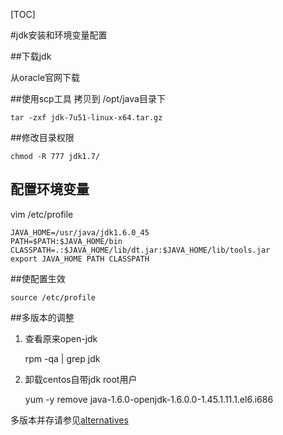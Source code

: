 [TOC]

#jdk安装和环境变量配置

##下载jdk

从oracle官网下载

##使用scp工具 拷贝到 /opt/java目录下

	tar -zxf jdk-7u51-linux-x64.tar.gz

##修改目录权限

	chmod -R 777 jdk1.7/

## 配置环境变量
vim /etc/profile

	JAVA_HOME=/usr/java/jdk1.6.0_45
	PATH=$PATH:$JAVA_HOME/bin
	CLASSPATH=.:$JAVA_HOME/lib/dt.jar:$JAVA_HOME/lib/tools.jar
	export JAVA_HOME PATH CLASSPATH

##使配置生效

	source /etc/profile
	

##多版本的调整

1. 查看原来open-jdk

	rpm -qa | grep jdk

2. 卸载centos自带jdk root用户
	
	yum -y remove java-1.6.0-openjdk-1.6.0.0-1.45.1.11.1.el6.i686

多版本并存请参见[alternatives](../../02.常用命令.md)